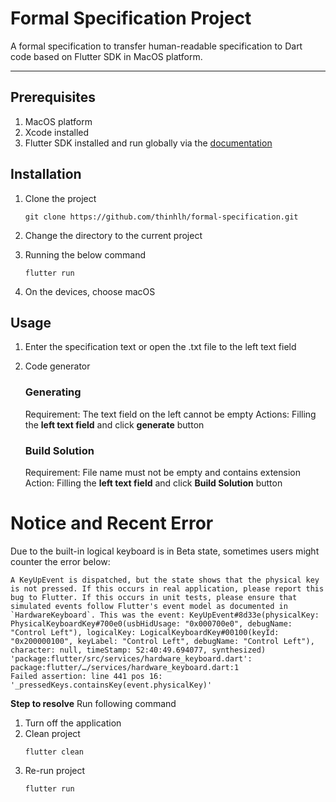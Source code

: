 # Formal Specification Project

A formal specification to transfer human-readable specification to Dart code based on Flutter SDK in MacOS platform.

---
## Prerequisites

1. MacOS platform
2. Xcode installed
3. Flutter SDK installed and run globally via the [documentation](https://docs.flutter.dev/get-started/install/macos)

## Installation
1. Clone the project
    ```
    git clone https://github.com/thinhlh/formal-specification.git 
    ```

2. Change the directory to the current project 

3. Running the below command
    ``` 
    flutter run 
    ```

4. On the devices, choose macOS

## Usage

1. Enter the specification text or open the .txt file to the left text field
2. Code generator
    ### Generating
    Requirement: The text field on the left cannot be empty
    Actions: Filling the **left text field** and click **generate** button

    ### Build Solution
    Requirement: File name must not be empty and contains extension
    Action: Filling the **left text field** and click **Build Solution** button

# Notice and Recent Error
Due to the built-in logical keyboard is in Beta state, sometimes users might counter the error below: 

```
A KeyUpEvent is dispatched, but the state shows that the physical key is not pressed. If this occurs in real application, please report this bug to Flutter. If this occurs in unit tests, please ensure that simulated events follow Flutter's event model as documented in `HardwareKeyboard`. This was the event: KeyUpEvent#8d33e(physicalKey: PhysicalKeyboardKey#700e0(usbHidUsage: "0x000700e0", debugName: "Control Left"), logicalKey: LogicalKeyboardKey#00100(keyId: "0x200000100", keyLabel: "Control Left", debugName: "Control Left"), character: null, timeStamp: 52:40:49.694077, synthesized)
'package:flutter/src/services/hardware_keyboard.dart':
package:flutter/…/services/hardware_keyboard.dart:1
Failed assertion: line 441 pos 16: '_pressedKeys.containsKey(event.physicalKey)'
```

**Step to resolve**
Run following command
1. Turn off the application
2. Clean project 
    ```
    flutter clean
    ```
3. Re-run project
    ```
    flutter run
    ```